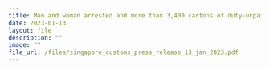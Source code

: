 ```yaml
---
title: Man and woman arrested and more than 3,400 cartons of duty-unpaid cigarettes seized in operation
date: 2023-01-13
layout: file
description: ""
image: ""
file_url: /files/singapore_customs_press_release_13_jan_2023.pdf
---
```

